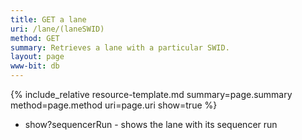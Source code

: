 ```yaml
---
title: GET a lane
uri: /lane/(laneSWID)
method: GET
summary: Retrieves a lane with a particular SWID.
layout: page
www-bit: db
---
```


{% include_relative resource-template.md summary=page.summary method=page.method uri=page.uri show=true %}

* show?sequencerRun - shows the lane with its sequencer run 
